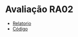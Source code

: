 # Avaliação RA02

- [Relatorio](https://github.com/mrslima/RPEC/blob/main/AVA_RA02/rpec_avaliacao_ra02.pdf)
- [Código](https://github.com/mrslima/RPEC/blob/main/AVA_RA02/avl.java)
